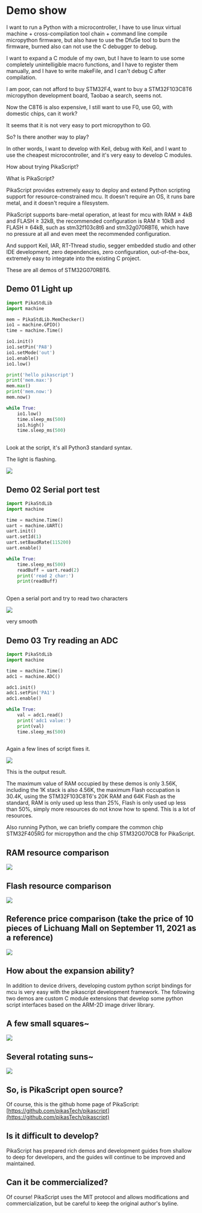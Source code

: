 # Demo show

I want to run a Python with a microcontroller, I have to use linux virtual machine + cross-compilation tool chain + command line compile micropython firmware, but also have to use the DfuSe tool to burn the firmware, burned also can not use the C debugger to debug.

I want to expand a C module of my own, but I have to learn to use some completely unintelligible macro functions, and I have to register them manually, and I have to write makeFile, and I can't debug C after compilation.

I am poor, can not afford to buy STM32F4, want to buy a STM32F103C8T6 micropython development board, Taobao a search, seems not.

Now the C8T6 is also expensive, I still want to use F0, use G0, with domestic chips, can it work?

It seems that it is not very easy to port micropython to G0.

So? Is there another way to play?

In other words, I want to develop with Keil, debug with Keil, and I want to use the cheapest microcontroller, and it's very easy to develop C modules.

How about trying PikaScript?

What is PikaScript?

PikaScript provides extremely easy to deploy and extend Python scripting support for resource-constrained mcu. It doesn't require an OS, it runs bare metal, and it doesn't require a filesystem.

PikaScript supports bare-metal operation, at least for mcu with RAM ≥ 4kB and FLASH ≥ 32kB, the recommended configuration is RAM ≥ 10kB and FLASH ≥ 64kB, such as stm32f103c8t6 and stm32g070RBT6, which have no pressure at all and even meet the recommended configuration.

And support Keil, IAR, RT-Thread studio, segger embedded studio and other IDE development, zero dependencies, zero configuration, out-of-the-box, extremely easy to integrate into the existing C project.

These are all demos of STM32G070RBT6.

## Demo 01 Light up

``` python
import PikaStdLib
import machine

mem = PikaStdLib.MemChecker()
io1 = machine.GPIO()
time = machine.Time()

io1.init()
io1.setPin('PA8')
io1.setMode('out')
io1.enable()
io1.low()

print('hello pikascript')
print('mem.max:')
mem.max()
print('mem.now:')
mem.now()

while True:
    io1.low()
    time.sleep_ms(500)
    io1.high()
    time.sleep_ms(500)
    
````

Look at the script, it's all Python3 standard syntax.

The light is flashing.

![](assets/132943428-f2b365ca-140e-42f4-936c-db6a7d9f8dee.gif)

## Demo 02 Serial port test

``` python
import PikaStdLib
import machine

time = machine.Time()
uart = machine.UART()
uart.init()
uart.setId(1)
uart.setBaudRate(115200)
uart.enable()

while True:
    time.sleep_ms(500)
    readBuff = uart.read(2)
    print('read 2 char:')
    print(readBuff)
    
````

Open a serial port and try to read two characters

![](assets/132943365-0f7059b3-4f9d-4989-a5ec-2cce72b0cc96.gif)

very smooth

## Demo 03 Try reading an ADC

``` python
import PikaStdLib
import machine

time = machine.Time()
adc1 = machine.ADC()

adc1.init()
adc1.setPin('PA1')
adc1.enable()

while True:
    val = adc1.read()
    print('adc1 value:')
    print(val)
    time.sleep_ms(500)
    
````

Again a few lines of script fixes it.

![](assets/132944185-0a01b1ba-8cf7-4f9f-9d73-fe9cbcd52f0b.png)

This is the output result.

The maximum value of RAM occupied by these demos is only 3.56K, including the 1K stack is also 4.56K, the maximum Flash occupation is 30.4K, using the STM32F103C8T6's 20K RAM and 64K Flash as the standard, RAM is only used up less than 25%, Flash is only used up less than 50%, simply more resources do not know how to spend. This is a lot of resources.

Also running Python, we can briefly compare the common chip STM32F405RG for micropython and the chip STM32G070CB for PikaScript.

## RAM resource comparison

![](assets/132944731-a55ece1d-061f-4b91-ba87-bd6547be96a7.png)

## Flash resource comparison

![](assets/132944745-e9cf598d-e75f-40bb-873e-911819d535b7.png)
## Reference price comparison (take the price of 10 pieces of Lichuang Mall on September 11, 2021 as a reference)

![](assets/132944757-2b5cfda8-f93f-4456-8d7f-4e4767954056.png)

## How about the expansion ability?

In addition to device drivers, developing custom python script bindings for mcu is very easy with the pikascript development framework. The following two demos are custom C module extensions that develop some python script interfaces based on the ARM-2D image driver library.

## A few small squares~

![](assets/132945282-bfd310df-8063-456d-b90c-6b798a2c8ed5.gif)
## Several rotating suns~

![](assets/132945107-e473a2cc-9fbc-47f9-aaed-a28d3ad1048c.gif)
## So, is PikaScript open source?
Of course, this is the github home page of PikaScript:
[https://github.com/pikasTech/pikascript](https://github.com/pikasTech/pikascript)

## Is it difficult to develop?
PikaScript has prepared rich demos and development guides from shallow to deep for developers, and the guides will continue to be improved and maintained.

## Can it be commercialized?
Of course! PikaScript uses the MIT protocol and allows modifications and commercialization, but be careful to keep the original author's byline.
